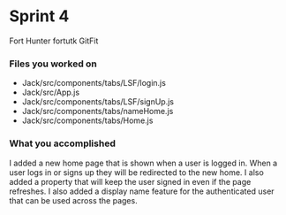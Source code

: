 # Sprint 4
Fort Hunter
fortutk
GitFit

### Files you worked on
- Jack/src/components/tabs/LSF/login.js
- Jack/src/App.js
- Jack/src/components/tabs/LSF/signUp.js
- Jack/src/components/tabs/nameHome.js
- Jack/src/components/tabs/Home.js

### What you accomplished
I added a new home page that is shown when a user is logged in.  When a user logs in or signs up they will be redirected to the new home.  I also added a property that will keep the user signed in even if the page refreshes.  I also added a display name feature for the authenticated user that can be used across the pages.